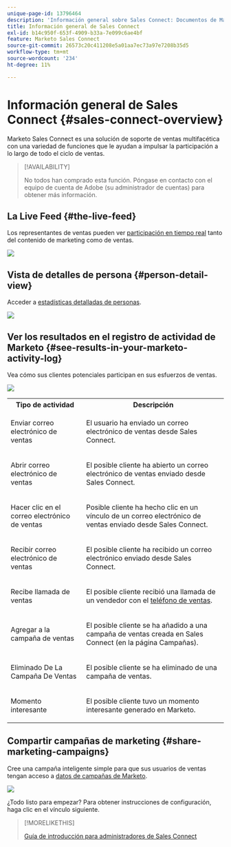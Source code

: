 ```yaml
---
unique-page-id: 13796464
description: 'Información general sobre Sales Connect: Documentos de Marketo: documentación del producto'
title: Información general de Sales Connect
exl-id: b14c950f-653f-4909-b33a-7e099c6ae4bf
feature: Marketo Sales Connect
source-git-commit: 26573c20c411208e5a01aa7ec73a97e7208b35d5
workflow-type: tm+mt
source-wordcount: '234'
ht-degree: 11%

---
```


# Información general de Sales Connect {#sales-connect-overview}

Marketo Sales Connect es una solución de soporte de ventas multifacética con una variedad de funciones que le ayudan a impulsar la participación a lo largo de todo el ciclo de ventas.

>[!AVAILABILITY]
>
>No todos han comprado esta función. Póngase en contacto con el equipo de cuenta de Adobe (su administrador de cuentas) para obtener más información.

## La Live Feed {#the-live-feed}

Los representantes de ventas pueden ver [participación en tiempo real](/help/marketo/product-docs/marketo-sales-connect/email/the-live-feed/live-feed-overview.md) tanto del contenido de marketing como de ventas.

![](assets/engagement.jpg)

## Vista de detalles de persona {#person-detail-view}

Acceder a [estadísticas detalladas de personas](/help/marketo/product-docs/marketo-sales-connect/people/person-detail-view.md).

![](assets/2018-05-11-at-3.28-pm.jpg)

## Ver los resultados en el registro de actividad de Marketo {#see-results-in-your-marketo-activity-log}

Vea cómo sus clientes potenciales participan en sus esfuerzos de ventas.

![](assets/2018-05-11-at-3.30-pm.jpg)

<table>
 <tbody>
  <tr>
   <th>Tipo de actividad</th>
   <th>Descripción</th>
  </tr>
  <tr>
   <td><p>Enviar correo electrónico de ventas</p></td>
   <td><p>El usuario ha enviado un correo electrónico de ventas desde Sales Connect.</p></td>
  </tr>
  <tr>
   <td><p>Abrir correo electrónico de ventas</p></td>
   <td><p>El posible cliente ha abierto un correo electrónico de ventas enviado desde Sales Connect.</p></td>
  </tr>
  <tr>
   <td><p>Hacer clic en el correo electrónico de ventas</p></td>
   <td><p>Posible cliente ha hecho clic en un vínculo de un correo electrónico de ventas enviado desde Sales Connect.</p></td>
  </tr>
  <tr>
   <td colspan="1"><p>Recibir correo electrónico de ventas</p></td>
   <td colspan="1"><p>El posible cliente ha recibido un correo electrónico enviado desde Sales Connect.</p></td>
  </tr>
  <tr>
   <td colspan="1"><p>Recibe llamada de ventas</p></td>
   <td colspan="1"><p>El posible cliente recibió una llamada de un vendedor con el <a href="/help/marketo/product-docs/marketo-sales-connect/phone/sales-phone-overview.md" rel="nofollow">teléfono de ventas</a>.</p></td>
  </tr>
  <tr>
   <td colspan="1"><p>Agregar a la campaña de ventas</p></td>
   <td colspan="1"><p>El posible cliente se ha añadido a una campaña de ventas creada en Sales Connect (en la página Campañas).</p></td>
  </tr>
  <tr>
   <td colspan="1"><p>Eliminado De La Campaña De Ventas</p></td>
   <td colspan="1"><p>El posible cliente se ha eliminado de una campaña de ventas.</p></td>
  </tr>
  <tr>
   <td colspan="1"><p>Momento interesante</p></td>
   <td colspan="1"><p>El posible cliente tuvo un momento interesante generado en Marketo.</p></td>
  </tr>
 </tbody>
</table>

## Compartir campañas de marketing {#share-marketing-campaigns}

Cree una campaña inteligente simple para que sus usuarios de ventas tengan acceso a [datos de campañas de Marketo](/help/marketo/product-docs/marketo-sales-connect/marketo/make-a-campaign-visible-to-sales-connect-users.md).

![](assets/campaign-is-requested.jpg)

¿Todo listo para empezar? Para obtener instrucciones de configuración, haga clic en el vínculo siguiente.

>[!MORELIKETHIS]
>
>[Guía de introducción para administradores de Sales Connect](/help/marketo/product-docs/marketo-sales-connect/getting-started/getting-started-guide-for-sales-connect-admins.md)
